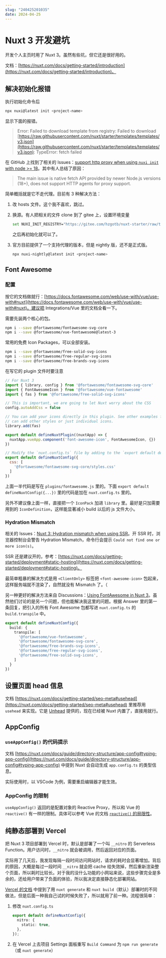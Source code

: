 ```yaml
---
slug: "240425201035"
date: 2024-04-25
---
```


# Nuxt 3 开发避坑


开发个人主页时用了 Nuxt 3。虽然有些坑，但它还是很好用的。

文档：[https://nuxt.com/docs/getting-started/introduction](https://nuxt.com/docs/getting-started/introduction)。

## 解决初始化报错

执行初始化命令后

``` bash
npx nuxi@latest init <project-name>
```

显示下面的报错。

> Error: Failed to download template from registry: Failed to download [https://raw.githubusercontent.com/nuxt/starter/templates/templates/v3.json](https://raw.githubusercontent.com/nuxt/starter/templates/templates/v3.json): TypeError: fetch failed

在 GitHub 上找到了相关的 Issues：[support http proxy when using `nuxi init` with node >= 18](https://github.com/nuxt/cli/issues/159)。其中有人总结了原因：

> The main issue is native fetch API provided by newer Node.js versions (18+), does not support HTTP agents for proxy support.

简单概括就是它不走代理。目前有 3 种解决方法：

1. 改 hosts 文件。这个我不喜欢，跳过。
2. 换源。有人把相关的文件 clone 到了 gitee 上，设置环境变量

    ``` bash
    set NUXI_INIT_REGISTRY="https://gitee.com/hzgotb/nuxt-starter/raw/templates/templates"
    ```

    之后再初始化就可以了。

3. 官方目前提供了一个支持代理的版本，但是 nightly 版，还不是正式版。 

    ``` bash
    npx nuxi-nightly@latest init <project-name>
    ```

## Font Awesome

### 配置

按它的文档做就行：[https://docs.fontawesome.com/web/use-with/vue/use-with#nuxt](https://docs.fontawesome.com/web/use-with/vue/use-with#nuxt)。建议把 Integrations/Vue 里的文档全看一下。

需要先装两个核心的包。

``` bash
npm i --save @fortawesome/fontawesome-svg-core
npm i --save @fortawesome/vue-fontawesome@latest-3
```

常用的免费 Icon Packages，可以全部安装。

``` bash
npm i --save @fortawesome/free-solid-svg-icons
npm i --save @fortawesome/free-regular-svg-icons
npm i --save @fortawesome/free-brands-svg-icons
```

在写它的 plugin 文件时要注意

``` js
// For Nuxt 3
import { library, config } from '@fortawesome/fontawesome-svg-core'
import { FontAwesomeIcon } from '@fortawesome/vue-fontawesome'
import { fas } from '@fortawesome/free-solid-svg-icons'

// This is important, we are going to let Nuxt worry about the CSS
config.autoAddCss = false

// You can add your icons directly in this plugin. See other examples for how you
// can add other styles or just individual icons.
library.add(fas)

export default defineNuxtPlugin((nuxtApp) => {
  nuxtApp.vueApp.component('font-awesome-icon', FontAwesomeIcon, {})
})

// Modify the `nuxt.config.ts` file by adding to the `export default defineNuxtConfig()`
export default defineNuxtConfig({
  css: [
    '@fortawesome/fontawesome-svg-core/styles.css'
  ]
})
```

上面一半代码是写在 `plugins/fontawesome.js` 里的。下面 `export default defineNuxtConfig({...})` 里的代码是加在 `nuxt.config.ts` 里的。

另外不建议像上面一样，直接把一个 `IconPack` 加进 `library` 里。最好是只加需要用到的 `IconDefinition`，这样能显著减小 build 以后的 js 文件大小。

### Hydration Mismatch

相关的 Issues：[Nuxt 3: Hydration mismatch when using SSR](https://github.com/FortAwesome/vue-fontawesome/issues/394)。开 SSR 时，浏览器控制台会警告 Hydration Mismatch，命令行会提示 `Could not find one or more icon(s)`。

SSR 还是建议开的，参考：[https://nuxt.com/docs/getting-started/deployment#static-hosting](https://nuxt.com/docs/getting-started/deployment#static-hosting)。

最简单粗暴的解决方式是用 `<ClientOnly>` 标签把 `<font-awesome-icon>` 包起来，这样服务端就不渲染了，自然就没有 Mismatch 了。（

另一种更好的解决方法来自 Discussions：[Using FontAwesome in Nuxt 3](https://github.com/nuxt/nuxt/discussions/16014)。虽然他们讨论的是另一个问题，但也能解决我这里的问题。根据 Answer 里的第一条回复，把引入的所有 Font Awesome 包都写进 `nuxt.config.ts` 的 `build.transpile` 中。

``` ts
export default defineNuxtConfig({
  build: {
    transpile: [
      '@fortawesome/vue-fontawesome',
      '@fortawesome/fontawesome-svg-core',
      '@fortawesome/free-brands-svg-icons',
      '@fortawesome/free-regular-svg-icons',
      '@fortawesome/free-solid-svg-icons',
    ]
  }
})
```

## 设置页面 head 信息

文档 [https://nuxt.com/docs/getting-started/seo-meta#usehead](https://nuxt.com/docs/getting-started/seo-meta#usehead) 里推荐用 `usehead` 来实现。它是 [Unhead](https://unhead.unjs.io/) 提供的，现在已经被 Nuxt 内置了，直接用就行。

## AppConfig

### `useAppConfig()` 的代码提示

文档 [https://nuxt.com/docs/guide/directory-structure/app-config#typing-app-config](https://nuxt.com/docs/guide/directory-structure/app-config#typing-app-config) 中提到 Nuxt 会自动生成 `app.config.ts` 的类型信息。

实际使用时，以 VSCode 为例，需要重启编辑器才能生效。

### AppConfig 的限制

`useAppConfig()` 返回的是配置对象的 Reactive Proxy，所以和 Vue 的 `reactive()` 有一样的限制。具体可以参考 Vue 的文档 [`reactive()` 的局限性](https://cn.vuejs.org/guide/essentials/reactivity-fundamentals.html#limitations-of-reactive)。

## 纯静态部署到 Vercel

把 Nuxt 3 项目部署到 Vercel 时，默认是部署了一个叫 `__nitro` 的 Serverless Function。用户访问时，`__nitro` 就会被调用，然后返回对应的页面。

实际用了几天后，我发现每隔一段时间访问网站时，请求的耗时会显著增加。背后的原因，大概是每过一段时间 `__nitro` 就会把 cache 给失效掉，然后重新渲染整个页面，所以耗时比较长。对于我的没什么功能的小网站来说，这些步骤完全是多余的，还给用户带来了负面的体验，所以我决定直接静态化部署网站。

[Vercel 的文档](https://vercel.com/docs/frameworks/nuxt#static-rendering) 中提到了用 `nuxt generate` 和 `nuxt build`（默认）部署时的不同做法，但是后面一种我自己试的时候失败了，所以就用了前一种。流程很简单：

1. 修改 `nuxt.config.ts`

    ``` ts
    export default defineNuxtConfig({
      nitro: {
        static: true,
      },
    });
    ```

2. 在 Vercel 上去项目 Settings 面板重写 `Build Command` 为 `npm run generate`（或 `nuxt generate`）

